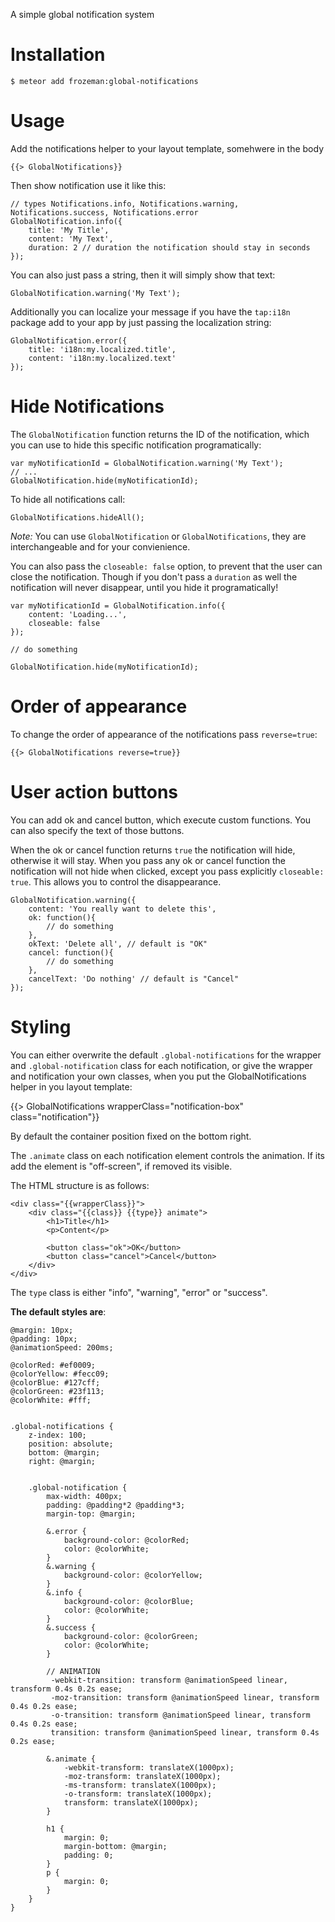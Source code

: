 A simple global notification system


Installation
============

    $ meteor add frozeman:global-notifications

Usage
=====

Add the notifications helper to your layout template, somehwere in the body

    {{> GlobalNotifications}}

Then show notification use it like this:

    // types Notifications.info, Notifications.warning, Notifications.success, Notifications.error
    GlobalNotification.info({
        title: 'My Title',
        content: 'My Text',
        duration: 2 // duration the notification should stay in seconds
    });

You can also just pass a string, then it will simply show that text:

    GlobalNotification.warning('My Text');

Additionally you can localize your message if you have the `tap:i18n` package add to your app by just passing the localization string:

    GlobalNotification.error({
        title: 'i18n:my.localized.title',
        content: 'i18n:my.localized.text'
    });

Hide Notifications
==================

The `GlobalNotification` function returns the ID of the notification, which you can use to hide this specific notification programatically:

    var myNotificationId = GlobalNotification.warning('My Text');
    // ...
    GlobalNotification.hide(myNotificationId);

To hide all notifications call:

    GlobalNotifications.hideAll();

*Note:* You can use `GlobalNotification` or `GlobalNotifications`, they are interchangeable and for your convienience.

You can also pass the `closeable: false` option, to prevent that the user can close the notification.
Though if you don't pass a `duration` as well the notification will never disappear, until you hide it programatically!

    var myNotificationId = GlobalNotification.info({
        content: 'Loading...',
        closeable: false
    });

    // do something

    GlobalNotification.hide(myNotificationId);

Order of appearance
===================

To change the order of appearance of the notifications pass `reverse=true`:

    {{> GlobalNotifications reverse=true}}


User action buttons
===================

You can add ok and cancel button, which execute custom functions.
You can also specify the text of those buttons.

When the ok or cancel function returns `true` the notification will hide, otherwise it will stay.
When you pass any ok or cancel function the notification will not hide when clicked, except you pass explicitly `closeable: true`.
This allows you to control the disappearance.

    GlobalNotification.warning({
        content: 'You really want to delete this',
        ok: function(){
            // do something
        },
        okText: 'Delete all', // default is "OK"
        cancel: function(){
            // do something
        },
        cancelText: 'Do nothing' // default is "Cancel"
    });


Styling
=======
You can either overwrite the default `.global-notifications` for the wrapper and `.global-notification` class for each notification,
or give the wrapper and notification your own classes, when you put the GlobalNotifications helper in you layout template:

{{> GlobalNotifications wrapperClass="notification-box" class="notification"}}


By default the container position fixed on the bottom right.

The `.animate` class on each notification element controls the animation. If its add the element is "off-screen", if removed its visible.

The HTML structure is as follows:

```
<div class="{{wrapperClass}}">
    <div class="{{class}} {{type}} animate">
        <h1>Title</h1>
        <p>Content</p>

        <button class="ok">OK</button>
        <button class="cancel">Cancel</button>
    </div>
</div>
```

The `type` class is either "info", "warning", "error" or "success".

**The default styles are**:

```
@margin: 10px;
@padding: 10px;
@animationSpeed: 200ms;

@colorRed: #ef0009;
@colorYellow: #fecc09;
@colorBlue: #127cff;
@colorGreen: #23f113;
@colorWhite: #fff;


.global-notifications {
    z-index: 100;
    position: absolute;
    bottom: @margin;
    right: @margin;


    .global-notification {
        max-width: 400px;
        padding: @padding*2 @padding*3;
        margin-top: @margin;
        
        &.error {
            background-color: @colorRed;
            color: @colorWhite;
        }
        &.warning {
            background-color: @colorYellow;
        }
        &.info {
            background-color: @colorBlue;
            color: @colorWhite;
        }
        &.success {
            background-color: @colorGreen;
            color: @colorWhite;
        }

        // ANIMATION
         -webkit-transition: transform @animationSpeed linear, transform 0.4s 0.2s ease;
         -moz-transition: transform @animationSpeed linear, transform 0.4s 0.2s ease;
         -o-transition: transform @animationSpeed linear, transform 0.4s 0.2s ease;
         transition: transform @animationSpeed linear, transform 0.4s 0.2s ease;

        &.animate {
            -webkit-transform: translateX(1000px);
            -moz-transform: translateX(1000px);
            -ms-transform: translateX(1000px);
            -o-transform: translateX(1000px);
            transform: translateX(1000px);
        }

        h1 {
            margin: 0;
            margin-bottom: @margin;
            padding: 0;
        }
        p {
            margin: 0;
        }
    }
}
```